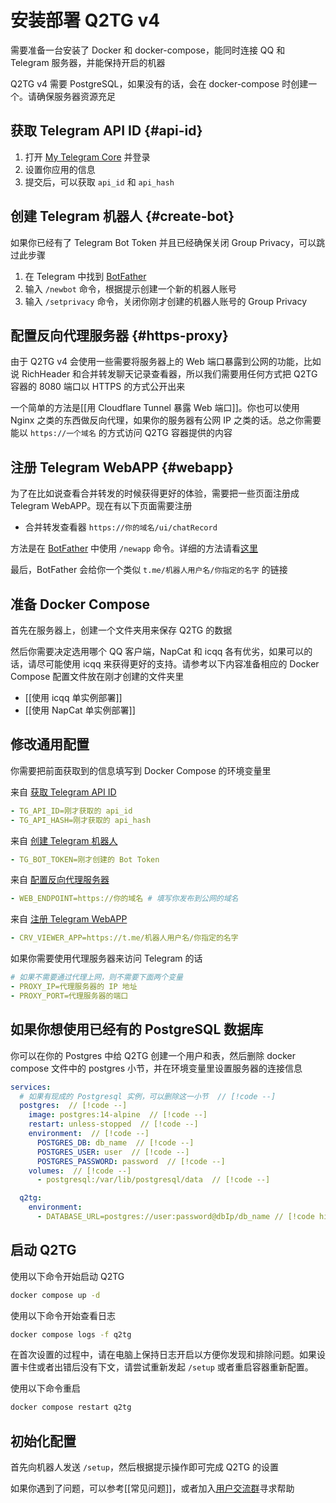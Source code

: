 # 安装部署 Q2TG v4

需要准备一台安装了 Docker 和 docker-compose，能同时连接 QQ 和 Telegram 服务器，并能保持开启的机器

Q2TG v4 需要 PostgreSQL，如果没有的话，会在 docker-compose 时创建一个。请确保服务器资源充足
## 获取 Telegram API ID {#api-id}

1. 打开 [My Telegram Core](https://my.telegram.org/apps) 并登录
2. 设置你应用的信息
3. 提交后，可以获取 `api_id` 和 `api_hash`
## 创建 Telegram 机器人 {#create-bot}

如果你已经有了 Telegram Bot Token 并且已经确保关闭 Group Privacy，可以跳过此步骤

1. 在 Telegram 中找到 [BotFather](https://t.me/botfather)
2. 输入 `/newbot` 命令，根据提示创建一个新的机器人账号
3. 输入 `/setprivacy` 命令，关闭你刚才创建的机器人账号的 Group Privacy
## 配置反向代理服务器 {#https-proxy}

由于 Q2TG v4 会使用一些需要将服务器上的 Web 端口暴露到公网的功能，比如说 RichHeader 和合并转发聊天记录查看器，所以我们需要用任何方式把 Q2TG 容器的 8080 端口以 HTTPS 的方式公开出来

一个简单的方法是[[用 Cloudflare Tunnel 暴露 Web 端口]]。你也可以使用 Nginx 之类的东西做反向代理，如果你的服务器有公网 IP 之类的话。总之你需要能以 `https://一个域名` 的方式访问 Q2TG 容器提供的内容
## 注册 Telegram WebAPP {#webapp}

为了在比如说查看合并转发的时候获得更好的体验，需要把一些页面注册成 Telegram WebAPP。现在有以下页面需要注册

- 合并转发查看器 `https://你的域名/ui/chatRecord`

方法是在 [BotFather](https://t.me/botfather) 中使用 `/newapp` 命令。详细的方法请看[这里](https://chatrecord-viewer.pages.dev/?hash=mF85NdkmikaY1Jyw1AXe1723526025742)

最后，BotFather 会给你一个类似 `t.me/机器人用户名/你指定的名字` 的链接
## 准备 Docker Compose

首先在服务器上，创建一个文件夹用来保存 Q2TG 的数据

然后你需要决定选用哪个 QQ 客户端，NapCat 和 icqq 各有优劣，如果可以的话，请尽可能使用 icqq 来获得更好的支持。请参考以下内容准备相应的 Docker Compose 配置文件放在刚才创建的文件夹里

- [[使用 icqq 单实例部署]]
- [[使用 NapCat 单实例部署]]
## 修改通用配置

你需要把前面获取到的信息填写到 Docker Compose 的环境变量里

来自 [获取 Telegram API ID](#api-id)

```yaml
- TG_API_ID=刚才获取的 api_id
- TG_API_HASH=刚才获取的 api_hash
```

来自 [创建 Telegram 机器人](#create-bot)

```yaml
- TG_BOT_TOKEN=刚才创建的 Bot Token
```

来自 [配置反向代理服务器](#https-proxy)

```yaml
- WEB_ENDPOINT=https://你的域名 # 填写你发布到公网的域名
```

来自 [注册 Telegram WebAPP](#webapp)

```yaml
- CRV_VIEWER_APP=https://t.me/机器人用户名/你指定的名字
```

如果你需要使用代理服务器来访问 Telegram 的话

```yaml
# 如果不需要通过代理上网，则不需要下面两个变量
- PROXY_IP=代理服务器的 IP 地址
- PROXY_PORT=代理服务器的端口
```
## 如果你想使用已经有的 PostgreSQL 数据库

你可以在你的 Postgres 中给 Q2TG 创建一个用户和表，然后删除 docker compose 文件中的 postgres 小节，并在环境变量里设置服务器的连接信息

```yaml
services:  
  # 如果有现成的 Postgresql 实例，可以删除这一小节  // [!code --]
  postgres:  // [!code --]
    image: postgres:14-alpine  // [!code --]
    restart: unless-stopped  // [!code --]
    environment:  // [!code --]
      POSTGRES_DB: db_name  // [!code --]
      POSTGRES_USER: user  // [!code --]
      POSTGRES_PASSWORD: password  // [!code --]
    volumes:  // [!code --]
      - postgresql:/var/lib/postgresql/data  // [!code --]

  q2tg:
    environment:
      - DATABASE_URL=postgres://user:password@dbIp/db_name // [!code highlight]
```
## 启动 Q2TG

使用以下命令开始启动 Q2TG

```bash
docker compose up -d
```

使用以下命令开始查看日志

```bash
docker compose logs -f q2tg
```

在首次设置的过程中，请在电脑上保持日志开启以方便你发现和排除问题。如果设置卡住或者出错后没有下文，请尝试重新发起 `/setup` 或者重启容器重新配置。

使用以下命令重启

```bash
docker compose restart q2tg
```
## 初始化配置

首先向机器人发送 `/setup`，然后根据提示操作即可完成 Q2TG 的设置

如果你遇到了问题，可以参考[[常见问题]]，或者加入[用户交流群](https://t.me/+XkF-96lLnFU3ZTM1)寻求帮助